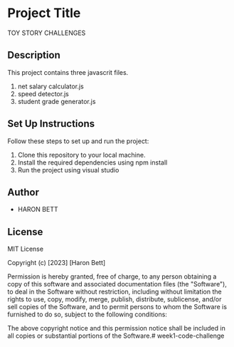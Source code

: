 # Project Title

TOY STORY CHALLENGES

## Description

This project contains three javascrit files.

 1. net salary calculator.js
 2. speed detector.js
 3. student grade generator.js
## Set Up Instructions

Follow these steps to set up and run the project:

1. Clone this repository to your local machine.
2. Install the required dependencies using npm install
4. Run the project using visual studio

## Author

- HARON BETT

## License
MIT License

Copyright (c) [2023] [Haron Bett]

Permission is hereby granted, free of charge, to any person obtaining a copy
of this software and associated documentation files (the "Software"), to deal
in the Software without restriction, including without limitation the rights
to use, copy, modify, merge, publish, distribute, sublicense, and/or sell
copies of the Software, and to permit persons to whom the Software is
furnished to do so, subject to the following conditions:

The above copyright notice and this permission notice shall be included in all
copies or substantial portions of the Software.# week1-code-challenge

